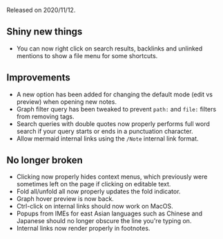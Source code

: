 Released on 2020/11/12.

## Shiny new things

- You can now right click on search results, backlinks and unlinked mentions to show a file menu for some shortcuts.

## Improvements

- A new option has been added for changing the default mode (edit vs preview) when opening new notes.
- Graph filter query has been tweaked to prevent `path:` and `file:` filters from removing tags.
- Search queries with double quotes now properly performs full word search if your query starts or ends in a punctuation character.
- Allow mermaid internal links using the `/Note` internal link format.

## No longer broken

- Clicking now properly hides context menus, which previously were sometimes left on the page if clicking on editable text.
- Fold all/unfold all now properly updates the fold indicator.
- Graph hover preview is now back.
- Ctrl-click on internal links should now work on MacOS.
- Popups from IMEs for east Asian languages such as Chinese and Japanese should no longer obscure the line you're typing on.
- Internal links now render properly in footnotes.
